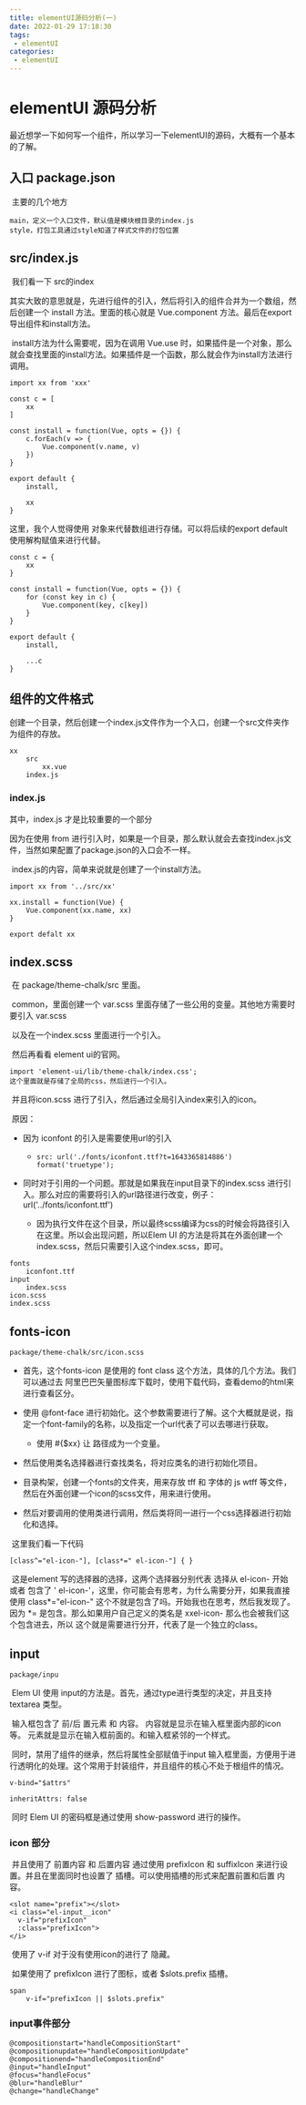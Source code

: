 ```yaml
---
title: elementUI源码分析(一)
date: 2022-01-29 17:18:30
tags:
 - elementUI
categories:
 - elementUI
---
```




# elementUI 源码分析

​	最近想学一下如何写一个组件，所以学习一下elementUI的源码，大概有一个基本的了解。



## 入口 package.json

​	主要的几个地方

```
main，定义一个入口文件，默认值是模块根目录的index.js
style，打包工具通过style知道了样式文件的打包位置
```



## src/index.js

​	我们看一下 src的index

​	其实大致的意思就是，先进行组件的引入，然后将引入的组件合并为一个数组，然后创建一个 install 方法。里面的核心就是 Vue.component 方法。最后在export 导出组件和install方法。

​	install方法为什么需要呢，因为在调用 Vue.use 时，如果插件是一个对象，那么就会查找里面的install方法。如果插件是一个函数，那么就会作为install方法进行调用。

```
import xx from 'xxx'

const c = [
	xx
]

const install = function(Vue, opts = {}) {
	c.forEach(v => {
		Vue.component(v.name, v)
	})
}

export default {
	install,
	
	xx
}
```

这里，我个人觉得使用 对象来代替数组进行存储。可以将后续的export default 使用解构赋值来进行代替。

```
const c = {
	xx
}

const install = function(Vue, opts = {}) {
	for (const key in c) {
		Vue.component(key, c[key])
	}
}

export default {
	install,
	
	...c
}
```



## 组件的文件格式

创建一个目录，然后创建一个index.js文件作为一个入口，创建一个src文件夹作为组件的存放。

```
xx
	src
		xx.vue
	index.js
```



### index.js 

其中，index.js 才是比较重要的一个部分

因为在使用 from 进行引入时，如果是一个目录，那么默认就会去查找index.js文件，当然如果配置了package.json的入口会不一样。

​	index.js的内容，简单来说就是创建了一个install方法。

```
import xx from '../src/xx'

xx.install = function(Vue) {
	Vue.component(xx.name, xx)
}

export defalt xx
```



## index.scss

​		在 package/theme-chalk/src 里面。

​		common，里面创建一个 var.scss 里面存储了一些公用的变量。其他地方需要时要引入 var.scss

​		以及在一个index.scss 里面进行一个引入。

​		然后再看看 element ui的官网。

```
import 'element-ui/lib/theme-chalk/index.css';
这个里面就是存储了全局的css，然后进行一个引入。
```

​		并且将icon.scss 进行了引入，然后通过全局引入index来引入的icon。

​		原因：

* 因为 iconfont 的引入是需要使用url的引入

  * ```
    src: url('./fonts/iconfont.ttf?t=1643365814886') format('truetype');
    ```

* 同时对于引用的一个问题。那就是如果我在input目录下的index.scss 进行引入。那么对应的需要将引入的url路径进行改变，例子：url('../fonts/iconfont.ttf')

  * 因为执行文件在这个目录，所以最终scss编译为css的时候会将路径引入在这里。所以会出现问题，所以Elem UI 的方法是将其在外面创建一个index.scss，然后只需要引入这个index.scss，即可。

```
fonts
	iconfont.ttf
input
	index.scss
icon.scss
index.scss
```







## fonts-icon

```
package/theme-chalk/src/icon.scss
```

* 首先，这个fonts-icon 是使用的 font class 这个方法，具体的几个方法。我们可以通过去 阿里巴巴矢量图标库下载时，使用下载代码，查看demo的html来进行查看区分。

* 使用 @font-face 进行初始化。这个参数需要进行了解。这个大概就是说，指定一个font-family的名称，以及指定一个url代表了可以去哪进行获取。
  * 使用 #{$xx} 让 路径成为一个变量。
* 然后使用类名选择器进行查找类名，将对应类名的进行初始化项目。
* 目录构架，创建一个fonts的文件夹，用来存放 tff 和 字体的 js wtff 等文件，然后在外面创建一个icon的scss文件，用来进行使用。
* 然后对要调用的使用类进行调用，然后类将同一进行一个css选择器进行初始化和选择。



​		这里我们看一下代码

```
[class^="el-icon-"], [class*=" el-icon-"] {	}
```

​		这是element 写的选择器的选择，这两个选择器分别代表 选择从 el-icon- 开始 或者 包含了 ' el-icon-'，这里，你可能会有思考，为什么需要分开，如果我直接使用 class*="el-icon-" 这个不就是包含了吗。开始我也在思考，然后我发现了。因为 *= 是包含。那么如果用户自己定义的类名是 xxel-icon- 那么也会被我们这个包含进去，所以 这个就是需要进行分开，代表了是一个独立的class。



## input

```
package/inpu
```

​		Elem UI 使用 input的方法是。首先，通过type进行类型的决定，并且支持 textarea 类型。

​		输入框包含了 前/后 置元素 和 内容。 内容就是显示在输入框里面内部的icon等。 元素就是显示在输入框前面的。和输入框紧邻的一个样式。 

​		同时，禁用了组件的继承，然后将属性全部赋值于input 输入框里面，方便用于进行透明化的处理。这个常用于封装组件，并且组件的核心不处于根组件的情况。

```
v-bind="$attrs"

inheritAttrs: false
```

​		同时 Elem UI 的密码框是通过使用 show-password 进行的操作。

### icon 部分

​		并且使用了 前置内容 和 后置内容 通过使用 prefixIcon 和 suffixIcon 来进行设置。并且在里面同时也设置了 插槽。可以使用插槽的形式来配置前置和后置 内容。

```
<slot name="prefix"></slot>
<i class="el-input__icon"
  v-if="prefixIcon"
  :class="prefixIcon">
</i>
```

​		使用了 v-if 对于没有使用icon的进行了 隐藏。

​		如果使用了 prefixIcon 进行了图标，或者 $slots.prefix 插槽。

```
span
	v-if="prefixIcon || $slots.prefix"
```

### input事件部分

```
@compositionstart="handleCompositionStart"
@compositionupdate="handleCompositionUpdate"
@compositionend="handleCompositionEnd"
@input="handleInput"
@focus="handleFocus"
@blur="handleBlur"
@change="handleChange"
```









